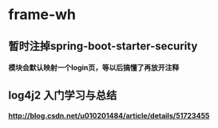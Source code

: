 # frame-wh

## 暂时注掉spring-boot-starter-security
#### 模块会默认映射一个login页，等以后搞懂了再放开注释

## log4j2 入门学习与总结
#### http://blog.csdn.net/u010201484/article/details/51723455